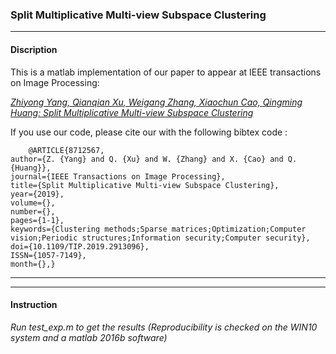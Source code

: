 ### Split Multiplicative Multi-view Subspace Clustering


---
#### Discription
This is a matlab implementation of our paper to appear at IEEE transactions on Image Processing: 

*[Zhiyong Yang, Qianqian Xu, Weigang Zhang, Xiaochun Cao, Qingming Huang: Split Multiplicative Multi-view Subspace Clustering](https://www.researchgate.net/publication/333007034_Split_Multiplicative_Multi-view_Subspace_Clustering)*


If you use our code, please cite our with the following bibtex code :
```
    @ARTICLE{8712567, 
author={Z. {Yang} and Q. {Xu} and W. {Zhang} and X. {Cao} and Q. {Huang}}, 
journal={IEEE Transactions on Image Processing}, 
title={Split Multiplicative Multi-view Subspace Clustering}, 
year={2019}, 
volume={}, 
number={}, 
pages={1-1}, 
keywords={Clustering methods;Sparse matrices;Optimization;Computer vision;Periodic structures;Information security;Computer security}, 
doi={10.1109/TIP.2019.2913096}, 
ISSN={1057-7149}, 
month={},}
```
---



---
#### Instruction
*Run test_exp.m to get the results (Reproducibility is checked on the WIN10 system and a matlab 2016b software)*